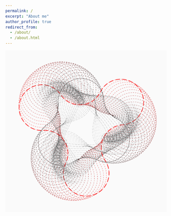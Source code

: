 ```yaml
---
permalink: /
excerpt: "About me"
author_profile: true
redirect_from: 
  - /about/
  - /about.html
---
```

[![tocv][1]][2]

[1]:  ../images/Icon_coding.png
[2]:  https://yingjun-mou.github.io/cv/
